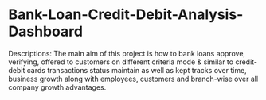 # Bank-Loan-Credit-Debit-Analysis-Dashboard
Descriptions:
The main aim of this project is how to bank loans approve, verifying, offered to customers on different criteria mode & similar to credit-debit cards transactions status maintain as well as kept tracks over time, business growth along with employees, customers and branch-wise over all company growth advantages.
